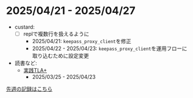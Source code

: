 # 2025/04/21 - 2025/04/27

- custard:
    - [ ] replで複数行を扱えるように
        - 2025/04/21: `keepass_proxy_client`を修正
        - 2025/04/22 - 2025/04/23: `keepass_proxy_client`を運用フローに取り込むために設定変更
- 読書など:
    - [実践TLA+](https://www.shoeisha.co.jp/book/detail/9784798169163)
        - 2025/03/25 - 2025/04/23

[先週の記録はこちら](https://github.com/igrep/daily-commits/blob/51bf3da3a46620d40d52e70eae25512338abe71b/yesterday.md)
